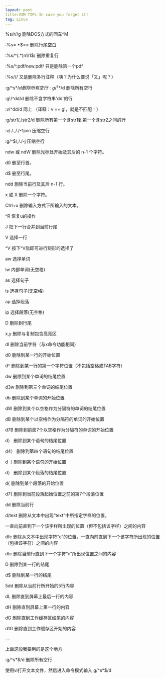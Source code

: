```yaml
---
layout: post
title:VIM TIPs In case you forget it! 
tag: Linux
---
```

%s/r//g 删除DOS方式的回车^M 

:%s= *$== 删除行尾空白 

:%s/^(.*)n1/1$/ 删除重复行 

:%s/^.pdf/new.pdf/ 只是删除第一个pdf 

:%s/<!--_.-->// 又是删除多行注释（咦？为什么要说「又」呢？） 

:g/^s*$/d 删除所有空行 :g/^s*$/d 删除所有空行 

:g!/^dd/d 删除不含字符串'dd'的行 

:v/^dd/d 同上 （译释：v == g!，就是不匹配！） 

:g/str1/,/str2/d 删除所有第一个含str1到第一个含str2之间的行

:v/./.,/./-1join 压缩空行 

:g/^$/,/./-j 压缩空行 

ndw 或 ndW 删除光标处开始及其后的 n-1 个字符。 

d0 删至行首。 

d$ 删至行尾。 

ndd 删除当前行及其后 n-1 行。 

x 或 X 删除一个字符。 

Ctrl+u 删除输入方式下所输入的文本。 

^R 恢复u的操作 

J 把下一行合并到当前行尾 

V 选择一行 

^V 按下^V后即可进行矩形的选择了 

aw 选择单词 

iw 内部单词(无空格) 

as 选择句子 

is 选择句子(无空格) 

ap 选择段落 

ip 选择段落(无空格) 

D 删除到行尾 

x,y 删除与复制包含高亮区 

dl 删除当前字符（与x命令功能相同） 

d0 删除到某一行的开始位置 

d^ 删除到某一行的第一个字符位置（不包括空格或TAB字符） 

dw 删除到某个单词的结尾位置 

d3w 删除到第三个单词的结尾位置 

db 删除到某个单词的开始位置 

dW 删除到某个以空格作为分隔符的单词的结尾位置 

dB 删除到某个以空格作为分隔符的单词的开始位置 

d7B 删除到前面7个以空格作为分隔符的单词的开始位置 

d） 删除到某个语句的结尾位置 

d4） 删除到第四个语句的结尾位置 

d（ 删除到某个语句的开始位置 

d） 删除到某个段落的结尾位置 

d{ 删除到某个段落的开始位置 

d7{ 删除到当前段落起始位置之前的第7个段落位置 

dd 删除当前行 

d/text 删除从文本中出现“text”中所指定字样的位置， 

一直向前直到下一个该字样所出现的位置（但不包括该字样）之间的内容 

dfc 删除从文本中出现字符“c”的位置，一直向前直到下一个该字符所出现的位置（包括该字符）之间的内容 

dtc 删除当前行直到下一个字符“c”所出现位置之间的内容 

D 删除到某一行的结尾 

d$ 删除到某一行的结尾 

5dd 删除从当前行所开始的5行内容 

dL 删除直到屏幕上最后一行的内容 

dH 删除直到屏幕上第一行的内容 

dG 删除直到工作缓存区结尾的内容 

d1G 删除直到工作缓存区开始的内容

....

上面这段我要用的是这个地方

:g/^s*$/d 删除所有空行

使用vi打开文本文件，然后进入命令模式输入 g/^s*$/d


